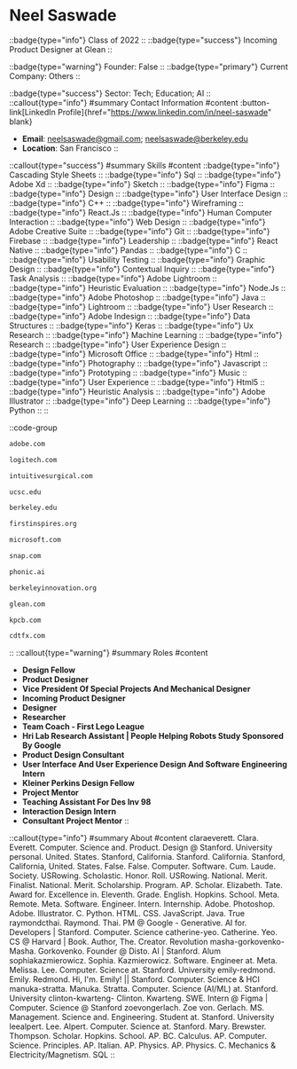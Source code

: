 # Neel Saswade
::badge{type="info"}
Class of 2022
::
::badge{type="success"}
Incoming Product Designer at Glean
::

::badge{type="warning"}
Founder: False
::
::badge{type="primary"}
Current Company: Others
::

::badge{type="success"}
Sector: Tech; Education; AI
::
::callout{type="info"}
#summary
Contact Information
#content
:button-link[LinkedIn Profile]{href="https://www.linkedin.com/in/neel-saswade" blank}
- **Email**: neelsaswade@gmail.com; neelsaswade@berkeley.edu
- **Location**: San Francisco
::

::callout{type="success"}
#summary
Skills
#content
::badge{type="info"}
Cascading Style Sheets
::
::badge{type="info"}
Sql
::
::badge{type="info"}
Adobe Xd
::
::badge{type="info"}
Sketch
::
::badge{type="info"}
Figma
::
::badge{type="info"}
Design
::
::badge{type="info"}
User Interface Design
::
::badge{type="info"}
C++
::
::badge{type="info"}
Wireframing
::
::badge{type="info"}
React.Js
::
::badge{type="info"}
Human Computer Interaction
::
::badge{type="info"}
Web Design
::
::badge{type="info"}
Adobe Creative Suite
::
::badge{type="info"}
Git
::
::badge{type="info"}
Firebase
::
::badge{type="info"}
Leadership
::
::badge{type="info"}
React Native
::
::badge{type="info"}
Pandas
::
::badge{type="info"}
C
::
::badge{type="info"}
Usability Testing
::
::badge{type="info"}
Graphic Design
::
::badge{type="info"}
Contextual Inquiry
::
::badge{type="info"}
Task Analysis
::
::badge{type="info"}
Adobe Lightroom
::
::badge{type="info"}
Heuristic Evaluation
::
::badge{type="info"}
Node.Js
::
::badge{type="info"}
Adobe Photoshop
::
::badge{type="info"}
Java
::
::badge{type="info"}
Lightroom
::
::badge{type="info"}
User Research
::
::badge{type="info"}
Adobe Indesign
::
::badge{type="info"}
Data Structures
::
::badge{type="info"}
Keras
::
::badge{type="info"}
Ux Research
::
::badge{type="info"}
Machine Learning
::
::badge{type="info"}
Research
::
::badge{type="info"}
User Experience Design
::
::badge{type="info"}
Microsoft Office
::
::badge{type="info"}
Html
::
::badge{type="info"}
Photography
::
::badge{type="info"}
Javascript
::
::badge{type="info"}
Prototyping
::
::badge{type="info"}
Music
::
::badge{type="info"}
User Experience
::
::badge{type="info"}
Html5
::
::badge{type="info"}
Heuristic Analysis
::
::badge{type="info"}
Adobe Illustrator
::
::badge{type="info"}
Deep Learning
::
::badge{type="info"}
Python
::
::

::code-group
```bash [Adobe Systems]
adobe.com
```
```bash [Logitech]
logitech.com
```
```bash [Intuitive Surgical]
intuitivesurgical.com
```
```bash [UC Santa Cruz]
ucsc.edu
```
```bash [UC Berkeley]
berkeley.edu
```
```bash [FIRST]
firstinspires.org
```
```bash [Microsoft]
microsoft.com
```
```bash [Snap]
snap.com
```
```bash [Phonic]
phonic.ai
```
```bash [Berkeley Innovation]
berkeleyinnovation.org
```
```bash [Glean]
glean.com
```
```bash [Kleiner Perkins Caufield & Byers]
kpcb.com
```
```bash [Creative Design Tech]
cdtfx.com
```
::
::callout{type="warning"}
#summary
Roles
#content
- **Design Fellow**
- **Product Designer**
- **Vice President Of Special Projects And Mechanical Designer**
- **Incoming Product Designer**
- **Designer**
- **Researcher**
- **Team Coach - First Lego League**
- **Hri Lab Research Assistant | People Helping Robots Study Sponsored By Google**
- **Product Design Consultant**
- **User Interface And User Experience Design And Software Engineering Intern**
- **Kleiner Perkins Design Fellow**
- **Project Mentor**
- **Teaching Assistant For Des Inv 98**
- **Interaction Design Intern**
- **Consultant Project Mentor**
::

::callout{type="info"}
#summary
About
#content
claraeverett. Clara. Everett. Computer. Science and. Product. Design @ Stanford. University personal. United. States. Stanford, California. Stanford. California. Stanford, California, United. States. False. False. Computer. Software. Cum. Laude. Society. USRowing. Scholastic. Honor. Roll. USRowing. National. Merit. Finalist. National. Merit. Scholarship. Program. AP. Scholar. Elizabeth. Tate. Award for. Excellence in. Eleventh. Grade. English. Hopkins. School. Meta. Remote. Meta. Software. Engineer. Intern. Internship. Adobe. Photoshop. Adobe. Illustrator. C. Python. HTML. CSS. JavaScript. Java. True raymondcthai. Raymond. Thai. PM @ Google - Generative. AI for. Developers | Stanford. Computer. Science catherine-yeo. Catherine. Yeo. CS @ Harvard | Book. Author, The. Creator. Revolution masha-gorkovenko- Masha. Gorkovenko. Founder @ Disto. AI | Stanford. Alum sophiakazmierowicz. Sophia. Kazmierowicz. Software. Engineer at. Meta. Melissa. Lee. Computer. Science at. Stanford. University emily-redmond. Emily. Redmond. Hi, I'm. Emily! || Stanford. Computer. Science & HCI manuka-stratta. Manuka. Stratta. Computer. Science (AI/ML) at. Stanford. University clinton-kwarteng- Clinton. Kwarteng. SWE. Intern @ Figma | Computer. Science @ Stanford zoevongerlach. Zoe von. Gerlach. MS. Management. Science and. Engineering. Student at. Stanford. University leealpert. Lee. Alpert. Computer. Science at. Stanford. Mary. Brewster. Thompson. Scholar. Hopkins. School. AP. BC. Calculus. AP. Computer. Science. Principles. AP. Italian. AP. Physics. AP. Physics. C. Mechanics & Electricity/Magnetism. SQL
::
